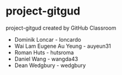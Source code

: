 # project-gitgud
project-gitgud created by GitHub Classroom

- Dominik Loncar - loncardo  
- Wai Lam Eugene Au Yeung - auyeun31  
- Roman Huts - hutsroma  
- Daniel Wang - wangda43
- Dean Wedgbury - wedgbury
